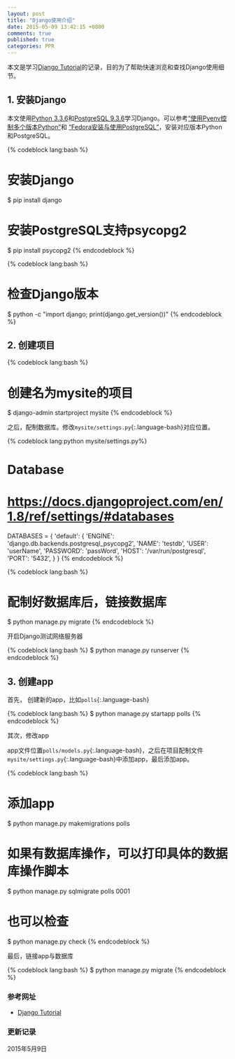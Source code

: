 ```yaml
---
layout: post
title: "Django使用介绍"
date: 2015-05-09 13:42:15 +0800
comments: true
published: true
categories: PPR
---
```


本文是学习[Django Tutorial](https://docs.djangoproject.com/en/1.8/intro/tutorial01/)的记录，目的为了帮助快速浏览和查找Django使用细节。


## 1. 安装Django ##

本文使用[Python 3.3.6](https://www.python.org/)和[PostgreSQL 9.3.6](http://www.postgresql.org/)学习Django。可以参考[“使用Pyenv控制多个版本Python”](http://yulongniu.bionutshell.org/blog/2015/05/09/python-different-version/)和 [“Fedora安装与使用PostgreSQL”](http://yulongniu.bionutshell.org/blog/2015/05/08/install-use-postgresql/)，安装对应版本Python和PostgreSQL。

{% codeblock lang:bash %}
# 安装Django
$ pip install django

# 安装PostgreSQL支持psycopg2 
$ pip install psycopg2 
{% endcodeblock %}

<!--more-->

{% codeblock lang:bash %}
# 检查Django版本
$ python -c "import django; print(django.get_version())"
{% endcodeblock %}


## 2. 创建项目 ##

{% codeblock lang:bash %}
# 创建名为mysite的项目
$ django-admin startproject mysite
{% endcodeblock %}

之后，配制数据库。修改`mysite/settings.py`{:.language-bash}对应位置。

{% codeblock lang:python mysite/settings.py%}
# Database
# https://docs.djangoproject.com/en/1.8/ref/settings/#databases

DATABASES = {
    'default': {
        'ENGINE': 'django.db.backends.postgresql_psycopg2',
        'NAME': 'testdb',
        'USER': 'userName',
        'PASSWORD': 'passWord',
        'HOST': '/var/run/postgresql',
        'PORT': '5432',
    }
}
{% endcodeblock %}

{% codeblock lang:bash %}
# 配制好数据库后，链接数据库
$ python manage.py migrate
{% endcodeblock %}

开启Django测试网络服务器

{% codeblock lang:bash %}
$ python manage.py runserver
{% endcodeblock %}

## 3. 创建app ##

首先， 创建新的app，比如`polls`{:.language-bash}

{% codeblock lang:bash %}
$ python manage.py startapp polls
{% endcodeblock %}

其次，修改app

app文件位置`polls/models.py`{:.language-bash}，之后在项目配制文件`mysite/settings.py`{:.language-bash}中添加app，最后添加app。

{% codeblock lang:bash %}
# 添加app
$ python manage.py makemigrations polls

# 如果有数据库操作，可以打印具体的数据库操作脚本
$ python manage.py sqlmigrate polls 0001

# 也可以检查
$ python manage.py check
{% endcodeblock %}

最后，链接app与数据库

{% codeblock lang:bash %}
$ python manage.py migrate
{% endcodeblock %}













### <a id="Ref">参考网址</a> ###

* [Django Tutorial](https://docs.djangoproject.com/en/1.8/intro/tutorial01/)

### 更新记录 ###

2015年5月9日
